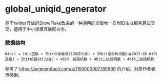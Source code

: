 # global_uniqid_generator 

基于twitter开放的SnowFlake改进的一种通用的全局唯一自增ID生成服务算法实现，适用于中小规模互联网业务。

### 数据结构
```
64bit = 1bit空缺 + 7bit业务编号(128项业务) + 39bit毫秒时间戳(与2017-06-01的差值) + 5bit机器id(32台) + 4bit一级随机数 + 4bit二级随机数 + 4bit三级随机数
```
参考了 https://segmentfault.com/a/1190000007769660 的介绍，对原作者表示感谢。

